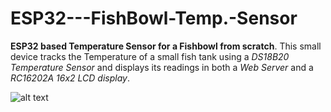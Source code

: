 # ESP32---FishBowl-Temp.-Sensor

**ESP32 based Temperature Sensor for a Fishbowl from scratch**. This small device tracks the Temperature of a small fish tank using a *DS18B20 Temperature Sensor* and displays its readings in both a *Web Server* and a *RC16202A 16x2 LCD display*.

![alt text](https://raw.githubusercontent.com/username/projectname/branch/path/to/img.png)
